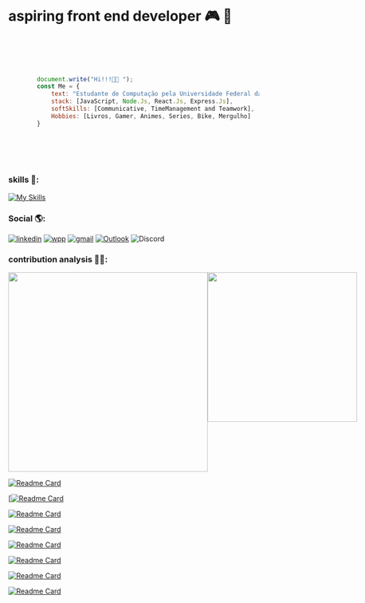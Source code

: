 


# aspiring front end developer 🎮 🚀 


```javascript


   
        
        
        document.write("Hi!!!👋🏼 ");
        const Me = {
            text: "Estudante de Computação pela Universidade Federal da Bahia e Estudante de Análise e Desenvolvimento de sistemas pela Universidade Salvador. 📚 "
            stack: [JavaScript, Node.Js, React.Js, Express.Js],
            softSkills: [Communicative, TimeManagement and Teamwork],
            Hobbies: [Livros, Gamer, Animes, Series, Bike, Mergulho]
        }



    
         
```


### skills 🧩:
[![My Skills](https://skillicons.dev/icons?i=js,html,css,react,express,bootstrap,vue,webpack,python,nodejs,jest,linux,netlify,postman)](https://skillicons.dev)




###     Social 🌎:
[![linkedin](https://img.shields.io/badge/LinkedIn-0077B5?style=for-the-badge&logo=linkedin&logoColor=white)](https://www.linkedin.com/in/caique-menezes-491930214/)
[![wpp](https://img.shields.io/badge/WhatsApp-25D366?style=for-the-badge&logo=whatsapp&logoColor=white)](https://wa.me/5571988372142)
[![gmail](https://img.shields.io/badge/Gmail-D14836?style=for-the-badge&logo=gmail&logoColor=white)](mailto:caiqueznk@gmail.com)
[![Outlook](https://img.shields.io/badge/Microsoft_Outlook-0078D4?style=for-the-badge&logo=microsoft-outlook&logoColor=white)](mailto:caiquemenezes1@outlook.com)
![Discord](https://img.shields.io/badge/Discord-%235865F2.svg?style=for-the-badge&logo=discord&logoColor=white)

### contribution analysis 👨‍💻:
<div style="display:flex; justify-content: space-between;">
    <img src="https://github-readme-stats.vercel.app/api?username=caiquedevjs&show_icons=true&theme=tokyonight" width="400px" />
    <img src="https://github-readme-stats.vercel.app/api/top-langs/?username=caiquedevjs&layout=compact&theme=tokyonight" width="300px" />
</div>


 [![Readme Card](https://github-readme-stats.vercel.app/api/pin/?username=caiquedevjs&theme=tokyonight&repo=API-Rest-Livros
        )](https://github.com/caiquedevjs/API-Rest-Livros.git)  
        
[[![Readme Card](https://github-readme-stats.vercel.app/api/pin/?username=caiquedevjs&theme=tokyonight&repo=javascript-basic-studies
        )](https://github.com/caiquedevjs/javascript-basic-studies.git)
        
 [![Readme Card](https://github-readme-stats.vercel.app/api/pin/?username=caiquedevjs&theme=tokyonight&repo=Form-validation
        )](https://github.com/caiquedevjs/Form-validation.git)
        
 [![Readme Card](https://github-readme-stats.vercel.app/api/pin/?username=caiquedevjs&theme=tokyonight&repo=Python-exercise-files
        )](https://github.com/caiquedevjs/Python-exercise-files.git)
        
 [![Readme Card](https://github-readme-stats.vercel.app/api/pin/?username=caiquedevjs&theme=tokyonight&repo=display-time-motivational
        )](https://github.com/caiquedevjs/display-time-motivational.git)
          
  [![Readme Card](https://github-readme-stats.vercel.app/api/pin/?username=caiquedevjs&theme=tokyonight&repo=Dark-Ligth-Theme-Form
        )](https://github.com/caiquedevjs/Dark-Ligth-Theme-Form.git)
        
 [![Readme Card](https://github-readme-stats.vercel.app/api/pin/?username=caiquedevjs&theme=tokyonight&repo=sistema-cadastros-usuarios-eventos
        )](https://github.com/caiquedevjs/sistema-cadastros-usuarios-eventos.git)
        
  [![Readme Card](https://github-readme-stats.vercel.app/api/pin/?username=caiquedevjs&theme=tokyonight&repo=sistema-simula-o-fila-pacientes-prioridades
        )](https://github.com/caiquedevjs/sistema-simula-o-fila-pacientes-prioridades.git)







